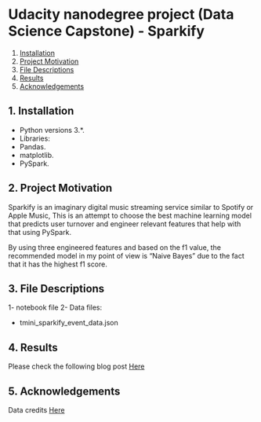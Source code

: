 #  Udacity nanodegree project (Data Science Capstone) - Sparkify

1. [Installation](#installation)
2. [Project Motivation](#motivation)
3. [File Descriptions](#files)
4. [Results](#results)
5. [Acknowledgements](#Acknowledgements)

## 1. Installation <a name="installation"></a>

- Python versions 3.*.
- Libraries:
- Pandas.
- matplotlib.
- PySpark.

## 2. Project Motivation <a name="motivation"></a>
Sparkify is an imaginary digital music streaming service similar to Spotify or Apple Music, This  is an attempt to choose the best machine learning model that predicts user turnover and engineer relevant features that help with that using PySpark.

By using three engineered features and based on the f1 value, the recommended model in my point of view is “Naive Bayes” due to the fact that it has the highest f1 score.

## 3. File Descriptions <a name="files"></a>  

1- notebook file 
2- Data files:
- tmini_sparkify_event_data.json

## 4. Results <a name="results"></a>
Please check the following blog post [Here](https://medium.com/@athlatif/the-ideal-model-to-predict-users-turnover-churn-using-pyspark-2007cc6a80f4)

## 5. Acknowledgements<a name="Acknowledgements"></a>
Data credits [Here](https://www.udacity.com/) 


